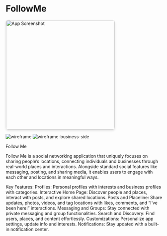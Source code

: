 # FollowMe


<img src="https://github.com/user-attachments/assets/9e91277a-69be-4db9-8a50-f98809400890" alt="App Screenshot" width="350" style="border: 1px solid #ddd; border-radius: 8px; box-shadow: 0 4px 6px rgba(0, 0, 0, 0.1);" />

![wireframe](https://github.com/user-attachments/assets/722e2708-6fae-44a1-bf48-c96734e3f076)
![wireframe-business-side](https://github.com/user-attachments/assets/f3013d7c-9a8f-4b19-ac2d-c8c4d576e0a4)

Follow Me

Follow Me is a social networking application that uniquely focuses on sharing people’s locations, connecting individuals and businesses through real-world places and interactions. Alongside standard social features like messaging, posting, and sharing media, it enables users to engage with each other and locations in meaningful ways.

Key Features:
Profiles: Personal profiles with interests and business profiles with categories.
Interactive Home Page: Discover people and places, interact with posts, and explore shared locations.
Posts and Placeline: Share updates, photos, videos, and tag locations with likes, comments, and “I’ve been here!” interactions.
Messaging and Groups: Stay connected with private messaging and group functionalities.
Search and Discovery: Find users, places, and content effortlessly.
Customizations: Personalize app settings, update info and interests.
Notifications: Stay updated with a built-in notification center.
